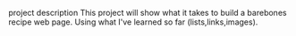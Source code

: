 project description
This project will show what it takes to build a barebones recipe web page. Using what I've learned so far (lists,links,images). 
